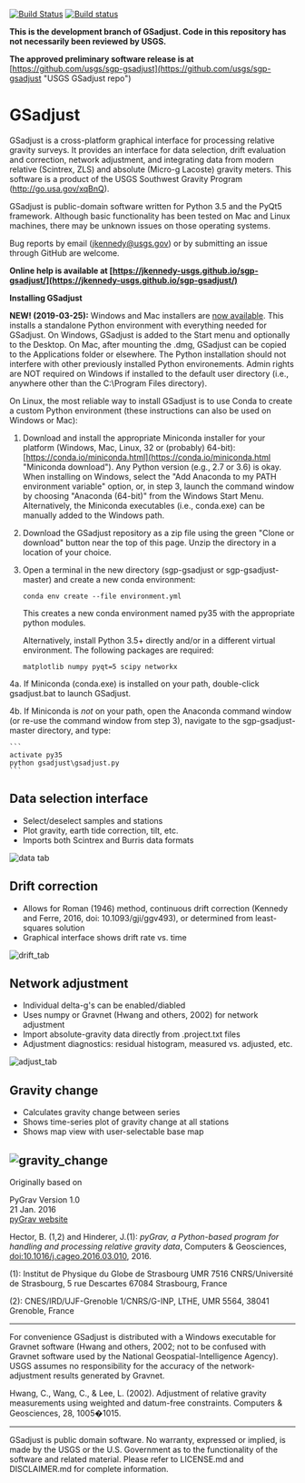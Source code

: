 [![Build Status](https://travis-ci.org/jkennedy-usgs/sgp-gsadjust.svg?branch=master)](https://travis-ci.org/jkennedy-usgs/sgp-gsadjust)
[![Build status](https://ci.appveyor.com/api/projects/status/mb5yw6ksgwmfu18d?svg=true)](https://ci.appveyor.com/project/jkennedy-usgs/sgp-gsadjust)

**This is the development branch of GSadjust. Code in this repository has not necessarily been reviewed by USGS.**

**The approved preliminary software release is at** [https://github.com/usgs/sgp-gsadjust](https://github.com/usgs/sgp-gsadjust "USGS GSadjust repo")

# GSadjust
GSadjust is a cross-platform graphical interface for processing relative gravity surveys. It provides an interface for data selection, drift evaluation and correction, network adjustment, and integrating data from modern relative (Scintrex, ZLS) and absolute (Micro-g Lacoste) gravity meters. This software is a product of the USGS Southwest Gravity Program (http://go.usa.gov/xqBnQ).

GSadjust is public-domain software written for Python 3.5 and the PyQt5 framework. Although basic functionality has been tested on Mac and Linux machines, there may be unknown issues on those operating systems. 

Bug reports by email (jkennedy@usgs.gov) or by submitting an issue through GitHub are welcome. 

**Online help is available at [https://jkennedy-usgs.github.io/sgp-gsadjust/](https://jkennedy-usgs.github.io/sgp-gsadjust/)**

**Installing GSadjust**

**NEW! (2019-03-25):** Windows and Mac installers are [now available](https://github.com/jkennedy-usgs/sgp-gsadjust/releases/tag/v0.9-alpha). This installs a standalone Python environment with everything needed for GSadjust. On Windows, GSadjust is added to the Start menu and optionally to the Desktop. On Mac, after mounting the .dmg, GSadjust can be copied to the Applications folder or elsewhere. The Python installation should not interfere with other previously installed Python environements. Admin rights are NOT required on Windows if installed to the default user directory (i.e., anywhere other than the C:\Program Files directory).

On Linux, the most reliable way to install GSadjust is to use Conda to create a custom Python environment (these instructions can also be used on Windows or Mac):

1. Download and install the appropriate Miniconda installer for your platform (Windows, Mac, Linux, 32 or (probably) 64-bit):
[https://conda.io/miniconda.html](https://conda.io/miniconda.html "Miniconda download"). Any Python version (e.g., 2.7 or 3.6) is okay. When installing on Windows, select the "Add Anaconda to my PATH environment variable" option, or, in step 3, launch the command window by choosing "Anaconda (64-bit)" from the Windows Start Menu. Alternatively, the Miniconda executables (i.e., conda.exe) can be manually added to the Windows path.

2. Download the GSadjust repository as a zip file using the green "Clone or download" button near the top of this page. Unzip the directory in a location of your choice.

3. Open a terminal in the new directory (sgp-gsadjust or sgp-gsadjust-master) and create a new conda environment:

    ```
    conda env create --file environment.yml
    ```

    This creates a new conda environment named py35 with the appropriate python modules. 
    
    Alternatively, install Python 3.5+ directly and/or in a different virtual environment. The following packages are required:
    
    ```
    matplotlib numpy pyqt=5 scipy networkx

    ```
    
4a. If Miniconda (conda.exe) is installed on your path, double-click gsadjust.bat to launch GSadjust.

4b. If Miniconda is _not_ on your path, open the Anaconda command window (or re-use the command window from step 3), navigate to the sgp-gsadjust-master directory, and type:

    ```
    activate py35
    python gsadjust\gsadjust.py
    ```

## Data selection interface
* Select/deselect samples and stations
* Plot gravity, earth tide correction, tilt, etc.
* Imports both Scintrex and Burris data formats

![data tab](https://cloud.githubusercontent.com/assets/9754449/22989620/d5923194-f373-11e6-80a6-1d106a1623f7.png)

## Drift correction
* Allows for Roman (1946) method, continuous drift correction (Kennedy and Ferre, 2016, doi: 10.1093/gji/ggv493), or determined from least-squares solution
* Graphical interface shows drift rate vs. time

![drift_tab](https://user-images.githubusercontent.com/9754449/38323886-6d0c9a68-37f3-11e8-96ab-17f7cf4eff05.PNG)

## Network adjustment
* Individual delta-g's can be enabled/diabled
* Uses numpy or Gravnet (Hwang and others, 2002) for network adjustment
* Import absolute-gravity data directly from .project.txt files
* Adjustment diagnostics: residual histogram, measured vs. adjusted, etc.

![adjust_tab](https://cloud.githubusercontent.com/assets/9754449/22990492/9d34be7c-f376-11e6-92e9-f3b3e85a808c.png)

## Gravity change
* Calculates gravity change between series
* Shows time-series plot of gravity change at all stations
* Shows map view with user-selectable base map

![gravity_change](https://user-images.githubusercontent.com/9754449/56771106-9b3a6300-676a-11e9-95a6-12fd0da14810.png)
---
Originally based on 

PyGrav
Version 1.0  
21 Jan. 2016  
[pyGrav website](http://basileh.github.io/pyGrav/)

Hector, B. (1,2) and Hinderer, J.(1): *pyGrav, a Python-based program for handling and 
processing relative gravity data*, Computers & Geosciences, [doi:10.1016/j.cageo.2016.03.010](http://dx.doi.org/10.1016/j.cageo.2016.03.010), 2016.

(1): Institut de Physique du Globe de Strasbourg  UMR 7516 CNRS/Université de Strasbourg, 5 rue Descartes 67084 Strasbourg, France

(2): CNES/IRD/UJF-Grenoble 1/CNRS/G-INP, LTHE, UMR 5564, 38041 Grenoble, France

---
For convenience GSadjust is distributed with a Windows executable for Gravnet software (Hwang and others, 2002; not to be confused with Gravnet software used by the National Geospatial-Intelligence Agency). USGS assumes no responsibility for the accuracy of the network-adjustment results generated by Gravnet. 

Hwang, C., Wang, C., & Lee, L. (2002). Adjustment of relative gravity measurements using weighted and datum-free constraints. Computers & Geosciences, 28, 1005�1015.

---
GSadjust is public domain software. No warranty, expressed or implied, is made by the USGS or the U.S. Government as to the functionality of the software and related material. Please refer to LICENSE.md and DISCLAIMER.md for complete information.

